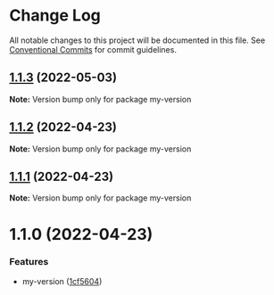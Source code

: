 # Change Log

All notable changes to this project will be documented in this file.
See [Conventional Commits](https://conventionalcommits.org) for commit guidelines.

## [1.1.3](https://github.com/snomiao/js/compare/my-version@1.1.2...my-version@1.1.3) (2022-05-03)

**Note:** Version bump only for package my-version





## [1.1.2](https://github.com/snomiao/js/compare/my-version@1.1.1...my-version@1.1.2) (2022-04-23)

**Note:** Version bump only for package my-version

## [1.1.1](https://github.com/snomiao/js/compare/my-version@1.1.0...my-version@1.1.1) (2022-04-23)

**Note:** Version bump only for package my-version

# 1.1.0 (2022-04-23)

### Features

- my-version ([1cf5604](https://github.com/snomiao/js/commit/1cf56049d391af3dfb9c281e0a134ef295398696))

